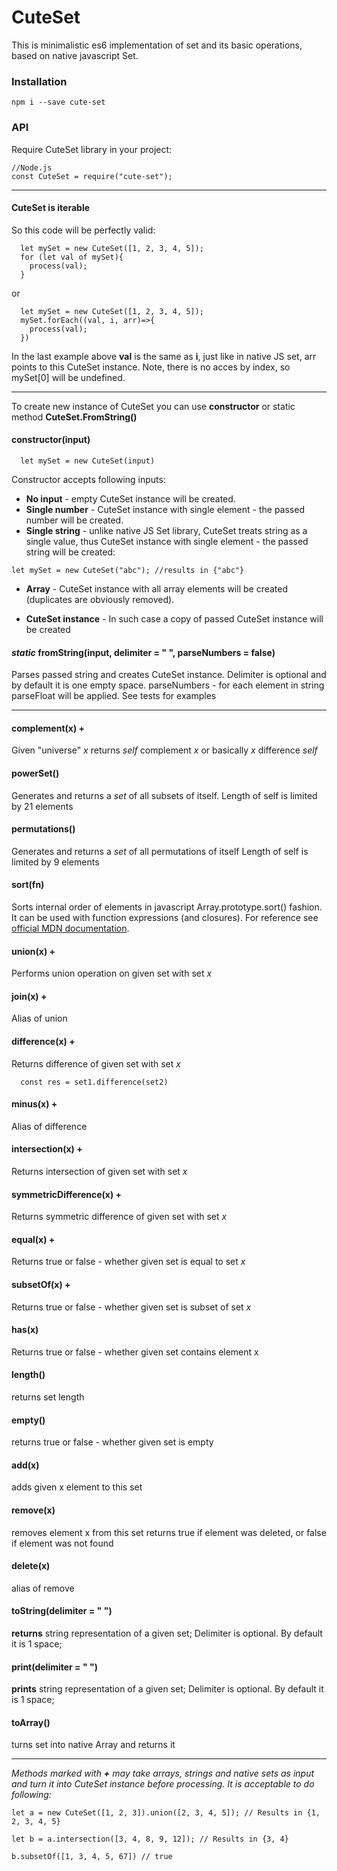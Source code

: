 # CuteSet
This is minimalistic es6 implementation of set and its basic operations, based on native javascript Set.

### Installation
```
npm i --save cute-set
```

### API

Require CuteSet library in your project:

```
//Node.js
const CuteSet = require("cute-set");

```
___

#### CuteSet is iterable
So this code will be perfectly valid:
```
  let mySet = new CuteSet([1, 2, 3, 4, 5]);
  for (let val of mySet){
    process(val);
  }
```
or

```
  let mySet = new CuteSet([1, 2, 3, 4, 5]);
  mySet.forEach((val, i, arr)=>{
    process(val);
  })
```

In the last example above **val** is the same as **i**, just like in native JS set, arr points to this CuteSet instance. Note, there is no acces by index, so mySet[0] will be undefined.

---


To create new instance of CuteSet you can use **constructor**  or static method **CuteSet.FromString()**
#### constructor(input)
```
  let mySet = new CuteSet(input)
```
Constructor accepts following inputs:
 - **No input** - empty CuteSet instance will be created.
 - **Single number** - CuteSet instance with single element - the passed number will be created.
 - **Single string** - unlike native JS Set library, CuteSet treats string as a single value, thus CuteSet instance with single element - the passed string will be created:
 ```
 let mySet = new CuteSet("abc"); //results in {"abc"}
 ```
 - **Array** - CuteSet instance with all array elements will be created (duplicates are obviously removed).

 - **CuteSet instance** - In such case a copy of passed CuteSet instance will be created

#### *static* fromString(input, delimiter = " ", parseNumbers = false)
Parses passed string and creates CuteSet instance.
Delimiter is optional and by default it is one empty space.
parseNumbers - for each element in string parseFloat will be applied.
See tests for examples

---
#### complement(x) +
Given "universe" *x* returns *self* complement *x*
or basically *x* difference *self*

#### powerSet()
Generates and returns a *set* of all subsets of itself.
Length of self is limited by 21 elements

#### permutations()
Generates and returns a *set* of all permutations of itself
Length of self is limited by 9 elements


#### sort(fn)
Sorts internal order of elements in javascript Array.prototype.sort() fashion. It can be used with function expressions (and closures). For reference see [official MDN documentation](https://developer.mozilla.org/en-US/docs/Web/JavaScript/Reference/Global_Objects/Array/sort).


#### union(x) +
Performs union operation on given set with set *x*

#### join(x) +
Alias of union

#### difference(x) +
Returns difference of given set with set *x*
  ```
    const res = set1.difference(set2)
  ```
#### minus(x)  +
Alias of difference

#### intersection(x)  +
Returns intersection of given set with set *x*

#### symmetricDifference(x) +
Returns symmetric difference of given set with set *x*

#### equal(x)  +
Returns true or false - whether given set is equal to set *x*

#### subsetOf(x)  +
Returns true or false - whether given set is subset of set *x*

#### has(x)   
Returns true or false - whether given set contains element x

#### length()   
returns set length

#### empty()   
returns true or false - whether given set is empty

#### add(x)   
adds given x element to this set

#### remove(x)   
removes element x from this set
returns true if element was deleted, or false if element was not found

#### delete(x)   
alias of remove

#### toString(delimiter = " ")   
**returns** string representation of a given set;
Delimiter is optional. By default it is 1 space;


#### print(delimiter = " ")   
**prints** string representation of a given set;
Delimiter is optional. By default it is 1 space;

#### toArray()   
turns set into native Array and returns it

---

*Methods marked with **+** may take arrays, strings and native sets as input and turn it into CuteSet instance before processing. It is acceptable to do following:*

```
let a = new CuteSet([1, 2, 3]).union([2, 3, 4, 5]); // Results in {1, 2, 3, 4, 5}

let b = a.intersection([3, 4, 8, 9, 12]); // Results in {3, 4}

b.subsetOf([1, 3, 4, 5, 67]) // true

```

